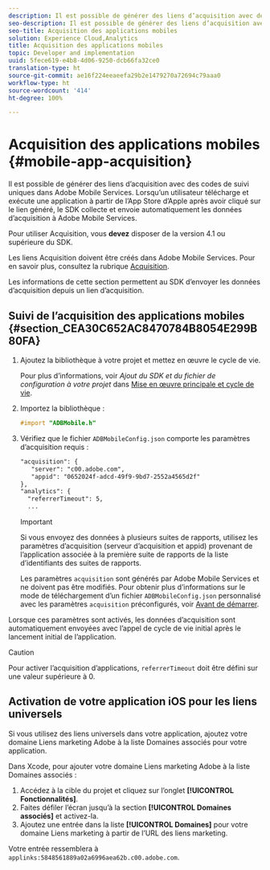 ```yaml
---
description: Il est possible de générer des liens d’acquisition avec des codes de suivi uniques dans Adobe Mobile Services. Lorsqu’un utilisateur télécharge et exécute une application à partir de l’App Store d’Apple après avoir cliqué sur le lien généré, le SDK collecte et envoie automatiquement les données d’acquisition à Adobe Mobile Services.
seo-description: Il est possible de générer des liens d’acquisition avec des codes de suivi uniques dans Adobe Mobile Services. Lorsqu’un utilisateur télécharge et exécute une application à partir de l’App Store d’Apple après avoir cliqué sur le lien généré, le SDK collecte et envoie automatiquement les données d’acquisition à Adobe Mobile Services.
seo-title: Acquisition des applications mobiles
solution: Experience Cloud,Analytics
title: Acquisition des applications mobiles
topic: Developer and implementation
uuid: 5fece619-e4b8-4d06-9250-dcb66fa32ce0
translation-type: ht
source-git-commit: ae16f224eeaeefa29b2e1479270a72694c79aaa0
workflow-type: ht
source-wordcount: '414'
ht-degree: 100%

---
```



# Acquisition des applications mobiles {#mobile-app-acquisition}

Il est possible de générer des liens d’acquisition avec des codes de suivi uniques dans Adobe Mobile Services. Lorsqu’un utilisateur télécharge et exécute une application à partir de l’App Store d’Apple après avoir cliqué sur le lien généré, le SDK collecte et envoie automatiquement les données d’acquisition à Adobe Mobile Services.

Pour utiliser Acquisition, vous **devez** disposer de la version 4.1 ou supérieure du SDK.

Les liens Acquisition doivent être créés dans Adobe Mobile Services. Pour en savoir plus, consultez la rubrique [Acquisition](/help/using/acquisition-main/acquisition-main.md).

Les informations de cette section permettent au SDK d’envoyer les données d’acquisition depuis un lien d’acquisition.

## Suivi de l’acquisition des applications mobiles {#section_CEA30C652AC8470784B8054E299B80FA}

1. Ajoutez la bibliothèque à votre projet et mettez en œuvre le cycle de vie.

   Pour plus d’informations, voir *Ajout du SDK et du fichier de configuration à votre projet* dans [Mise en œuvre principale et cycle de vie](/help/ios/getting-started/dev-qs.md).
1. Importez la bibliothèque :

   ```objective-c
   #import "ADBMobile.h"
   ```

1. Vérifiez que le fichier `ADBMobileConfig.json` comporte les paramètres d’acquisition requis :

   ```xml
   "acquisition": { 
      "server": "c00.adobe.com", 
      "appid": "0652024f-adcd-49f9-9bd7-2552a4565d2f" 
   }, 
   "analytics": { 
     "referrerTimeout": 5, 
     ...
   ```

   >[!IMPORTANT]
   >
   >Si vous envoyez des données à plusieurs suites de rapports, utilisez les paramètres d’acquisition (serveur d’acquisition et appid) provenant de l’application associée à la première suite de rapports de la liste d’identifiants des suites de rapports.

   Les paramètres `acquisition` sont générés par Adobe Mobile Services et ne doivent pas être modifiés. Pour obtenir plus d’informations sur le mode de téléchargement d’un fichier `ADBMobileConfig.json` personnalisé avec les paramètres `acquisition` préconfigurés, voir [Avant de démarrer](/help/ios/getting-started/requirements.md).

Lorsque ces paramètres sont activés, les données d’acquisition sont automatiquement envoyées avec l’appel de cycle de vie initial après le lancement initial de l’application.

>[!CAUTION]
>
>Pour activer l’acquisition d’applications, `referrerTimeout` doit être défini sur une valeur supérieure à 0.

## Activation de votre application iOS pour les liens universels

Si vous utilisez des liens universels dans votre application, ajoutez votre domaine Liens marketing Adobe à la liste Domaines associés pour votre application.

Dans Xcode, pour ajouter votre domaine Liens marketing Adobe à la liste Domaines associés :

1. Accédez à la cible du projet et cliquez sur l’onglet **[!UICONTROL Fonctionnalités]**.
2. Faites défiler l’écran jusqu’à la section **[!UICONTROL Domaines associés]** et activez-la.
3. Ajoutez une entrée dans la liste **[!UICONTROL Domaines]** pour votre domaine Liens marketing à partir de l’URL des liens marketing.

Votre entrée ressemblera à `applinks:5848561889a02a6996aea62b.c00.adobe.com`.